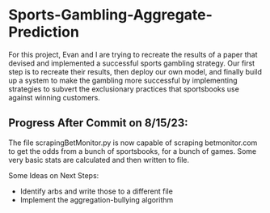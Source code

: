 # Sports-Gambling-Aggregate-Prediction

For this project, Evan and I are trying to recreate the results of a paper that devised and implemented a successful sports gambling strategy.
Our first step is to recreate their results, then deploy our own model, and finally build up a system to make the gambling more successful
by implementing strategies to subvert the exclusionary practices that sportsbooks use against winning customers.

## Progress After Commit on 8/15/23:
The file scrapingBetMonitor.py is now capable of scraping betmonitor.com to get the odds from a bunch of sportsbooks, for a bunch of games. Some very basic stats are calculated and then written to file. 

Some Ideas on Next Steps:

* Identify arbs and write those to a different file
* Implement the aggregation-bullying algorithm
